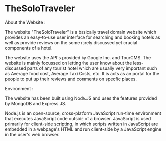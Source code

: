 # TheSoloTraveler
About the Website :

The website "TheSoloTraveler" is a basically travel domain website which
provides an easy-to-use user interface for searching and booking hotels as well
as provide reviews on the some rarely discussed yet crucial components of a hotel.

The website uses the API's provided by Google Inc. and TourCMS. The website
is mainly focussed on letting the user know about the less-discussed parts of 
any tourist hotel which are usually very important such as Average food cost,
Average Taxi Costs, etc. It is acts as an portal for the people to put up their
reviews and comments on specfic places.

Environment :

The website has been built using Node.JS and uses the features provided by 
MongoDB and Express.JS. 

Node.js is an open-source, cross-platform JavaScript 
run-time environment that executes JavaScript code outside of a browser. 
JavaScript is used primarily for client-side scripting, in which scripts
written in JavaScript are embedded in a webpage's HTML and run client-side by 
a JavaScript engine in the user's web browser. 
